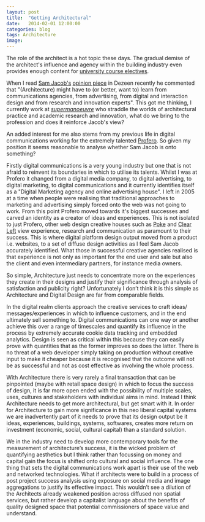 ```yaml
---
layout: post
title:  "Getting Architectural"
date:   2014-02-01 12:00:00
categories: blog
tags: Architecture
image:
---
```


The role of the architect is a hot topic these days. The gradual demise of the architect's influence and agency within the building industry even provides enough content for [university course electives](http://handbook.uts.edu.au/subjects/11503.html).


When I read [Sam Jacob's]( http://www.fashionarchitecturetaste.com/people.html) [opinion piece]( http://www.dezeen.com/2014/01/16/opinion-sam-jacob-how-architecture-can-regain-social-significance/) in Dezeen recently he commented that "(Architecture) might have to (or better, want to) learn from communications agencies, from advertising, from digital and interaction design and from research and innovation experts". This got me thinking, I currently work at [*supermanoeuvre*](http://www.supermanoeuvre.com) who straddle the worlds of architectural practice and academic research and innovation, what do we bring to the profession and does it reinforce Jacob's view?


An added interest for me also stems from my previous life in digital communications working for the extremely talented [Profero](http://www.profero.com). So given my position it seems reasonable to analyse whether Sam Jacob is onto something?


Firstly digital communications is a very young industry but one that is not afraid to reinvent its boundaries in which to utilise its talents. Whilst I was at Profero it changed from a digital media company, to digital advertising, to digital marketing, to digital communications and it currently identifies itself as a "Digital Marketing agency and online advertising house". I left in 2005 at a time when people were realising that traditional approaches to marketing and advertising simply forced onto the web was not going to work. From this point Profero moved towards it's biggest successes and carved an identity as a creator of ideas and experiences. This is not isolated to just Profero, other web design creative houses such as [Poke](http://www.pokelondon.com/) and [Clear Left](http://clearleft.com/) view experience, research and communication as paramount to their success. This is where digital platform design output moved from a product i.e. websites, to a set of diffuse design activities as I feel Sam Jacob accurately identified. What those in successful creative agencies realised is that experience is not only as important for the end user and sale but also the client and even intermediary partners, for instance media owners.


So simple, Architecture just needs to concentrate more on the experiences they create in their designs and justify their significance through analysis of satisfaction and publicity right? Unfortunately I don’t think it is this simple as Architecture and Digital Design are far from comparable fields.


In the digital realm clients approach the creative services to craft ideas/ messages/experiences in which to influence customers, and in the end ultimately sell something to. Digital communications can one way or another achieve this over a range of timescales and quantify its influence in the process by extremely accurate cookie data tracking and embedded analytics. Design is seen as critical within this because they can easily prove with quantities that as the former improves so does the latter. There is no threat of a web developer simply taking on production without creative input to make it cheaper because it is recognised that the outcome will not be as successful and not as cost effective as involving the whole process.


With Architecture there is very rarely a final transaction that can be pinpointed (maybe with retail space design) in which to focus the success of design, it is far more open ended with the possibility of multiple scales, uses, cultures and stakeholders with individual aims in mind. Instead I think Architecture needs to get more architectural, but get smart with it. In order for Architecture to gain more significance in this neo liberal capital systems we are inadvertently part of it needs to prove that its design output be it ideas, experiences, buildings, systems, softwares, creates more return on investment (economic, social, cultural capital) than a standard solution.


We in the industry need to develop more contemporary tools for the measurement of architecture’s success, it is the wicked problem of quantifying aesthetics but I think rather than focussing on money and capital gain the focus is shifted onto cultural and social influence. The one thing that sets the digital communications work apart is their use of the web and networked technologies. What if architects were to build in a process of post project success analysis using exposure on social media and image aggregations to justify its effective impact. This wouldn’t see a dilution of the Architects already weakened position across diffused non spatial services, but rather develop a capitalist language about the benefits of quality designed space that potential commissioners of space value and understand.

